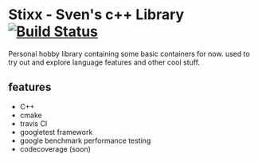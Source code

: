 # Stixx - Sven's c++ Library [![Build Status](https://travis-ci.com/svenrademakers/Stixx.svg?branch=master)](https://travis-ci.com/svenrademakers/Stixx)
Personal hobby library containing some basic containers for now. used to try out and explore language features and other cool stuff.

## features
- C++
- cmake
- travis CI
- googletest framework
- google benchmark performance testing
- codecoverage (soon)

